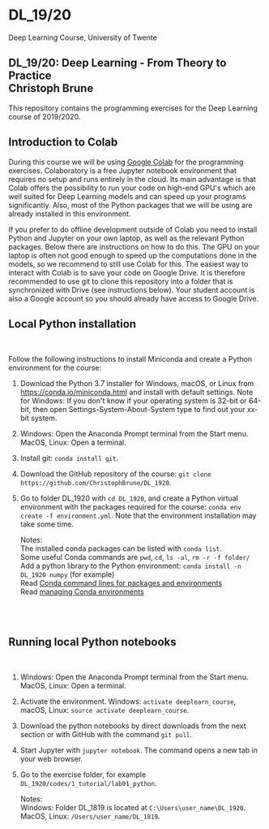 # DL_19/20
Deep Learning Course, University of Twente

## DL_19/20: Deep Learning - From Theory to Practice <br> Christoph Brune
   
This repository contains the programming exercises for the Deep Learning course of 2019/2020.
   
## Introduction to Colab
During this course we will be using [Google Colab](https://colab.research.google.com/) for the programming exercises. Colaboratory is a free Jupyter notebook environment that requires no setup and runs entirely in the cloud. Its main advantage is that Colab offers the possibility to run your code on high-end GPU's which are well suited for Deep Learning models and can speed up your programs significantly. Also, most of the Python packages that we will be using are already installed in this environment. 

If you prefer to do offline development outside of Colab you need to install Python and Jupyter on your own laptop, as well as the relevant Python packages. Below there are instructions on how to do this. The GPU on your laptop is often not good enough to speed up the computations done in the models, so we recommend to still use Colab for this. The easiest way to interact with Colab is to save your code on Google Drive. It is therefore recommended to use git to clone this repository into a folder that is synchronized with Drive (see instructions below). Your student account is also a Google account so you should already have access to Google Drive. 

## Local Python installation
<br>

Follow the following instructions to install Miniconda and create a Python environment for the course:

1. Download the Python 3.7 installer for Windows, macOS, or Linux from <https://conda.io/miniconda.html> and install with default settings. Note for Windows: If you don't know if your operating system is 32-bit or 64-bit, then open Settings-System-About-System type to find out your xx-bit system.
1. Windows: Open the Anaconda Prompt terminal from the Start menu. MacOS, Linux: Open a terminal.
1. Install git: `conda install git`.
1. Download the GitHub repository of the course: `git clone https://github.com/ChristophBrune/DL_1920`.
1. Go to folder DL_1920 with `cd DL_1920`, and create a Python virtual environment with the packages required for the course: `conda env create -f environment.yml`. Note that the environment installation may take some time.  


   Notes: <br>
      The installed conda packages can be listed with `conda list`.<br>
      Some useful Conda commands are `pwd`, `cd`, `ls -al`, `rm -r -f folder/`<br>
      Add a python library to the Python environment: `conda install -n DL_1920 numpy` (for example)<br>
      Read [Conda command lines for packages and environments]<br>
      Read [managing Conda environments]

[managing Conda environments]: conda/conda_environments.pdf

[Conda command lines for packages and environments]: conda/conda_cheatsheet.pdf




<br> 
<br> 

## Running local Python notebooks 
<br>


1. Windows: Open the Anaconda Prompt terminal from the Start menu. MacOS, Linux: Open a terminal.
1. Activate the environment. Windows: `activate deeplearn_course`, macOS, Linux: `source activate deeplearn_course`.
1. Download the python notebooks by direct downloads from the next section or with GitHub with the command `git pull`. 
1. Start Jupyter with `jupyter notebook`. The command opens a new tab in your web browser.
1. Go to the exercise folder, for example `DL_1920/codes/1_tutorial/lab01_python`.


	Notes:<br> 
      Windows: Folder DL_1819 is located at `C:\Users\user_name\DL_1920`. MacOS, Linux: `/Users/user_name/DL_1819`.<br>







[python]: https://www.python.org
[scipy]: https://www.scipy.org
[anaconda]: https://anaconda.org
[miniconda]: https://conda.io/miniconda.html
[conda]: https://conda.io
[conda-forge]: https://conda-forge.org


<br>
<br>



